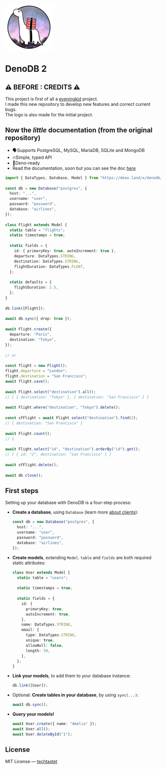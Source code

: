 <img src="./design/logo.png" height="150" />

# DenoDB 2

## ⚠️ BEFORE : CREDITS ⚠️

This project is first of all a [eveningkid](https://github.com/eveningkid/denodb) project.  
I made this new repository to develop new features and correct current bugs.  
The logo is also made for the initial project.

## Now the _little_ documentation (from the original repository)

- 🗣Supports PostgreSQL, MySQL, MariaDB, SQLite and MongoDB
- 🔥Simple, typed API
- 🦕Deno-ready
- Read the documentation, soon but you can see the doc [here](https://eveningkid.github.io/denodb-docs)

```typescript
import { DataTypes, Database, Model } from "https://deno.land/x/denodb/mod.ts";

const db = new Database("postgres", {
  host: "...",
  username: "user",
  password: "password",
  database: "airlines",
});

class Flight extends Model {
  static table = "flights";
  static timestamps = true;

  static fields = {
    id: { primaryKey: true, autoIncrement: true },
    departure: DataTypes.STRING,
    destination: DataTypes.STRING,
    flightDuration: DataTypes.FLOAT,
  };

  static defaults = {
    flightDuration: 2.5,
  };
}

db.link([Flight]);

await db.sync({ drop: true });

await Flight.create({
  departure: "Paris",
  destination: "Tokyo",
});

// or

const flight = new Flight();
flight.departure = "London";
flight.destination = "San Francisco";
await flight.save();

await Flight.select("destination").all();
// [ { destination: "Tokyo" }, { destination: "San Francisco" } ]

await Flight.where("destination", "Tokyo").delete();

const sfFlight = await Flight.select("destination").find(2);
// { destination: "San Francisco" }

await Flight.count();
// 1

await Flight.select("id", "destination").orderBy("id").get();
// [ { id: "2", destination: "San Francisco" } ]

await sfFlight.delete();

await db.close();
```

## First steps

Setting up your database with DenoDB is a four-step process:

- **Create a database**, using `Database` (learn more [about clients](#clients)):
  ```typescript
  const db = new Database("postgres", {
    host: "...",
    username: "user",
    password: "password",
    database: "airlines",
  });
  ```
- **Create models**, extending `Model`. `table` and `fields` are both required static attributes:

  ```typescript
  class User extends Model {
    static table = "users";

    static timestamps = true;

    static fields = {
      id: {
        primaryKey: true,
        autoIncrement: true,
      },
      name: DataTypes.STRING,
      email: {
        type: DataTypes.STRING,
        unique: true,
        allowNull: false,
        length: 50,
      },
    };
  }
  ```

- **Link your models**, to add them to your database instance:
  ```typescript
  db.link([User]);
  ```
- Optional: **Create tables in your database**, by using `sync(...)`:
  ```typescript
  await db.sync();
  ```
- **Query your models!**
  ```typescript
  await User.create({ name: "Amelia" });
  await User.all();
  await User.deleteById("1");
  ```

## License

MIT License — [techtastet](https://github.com/techtastet)

